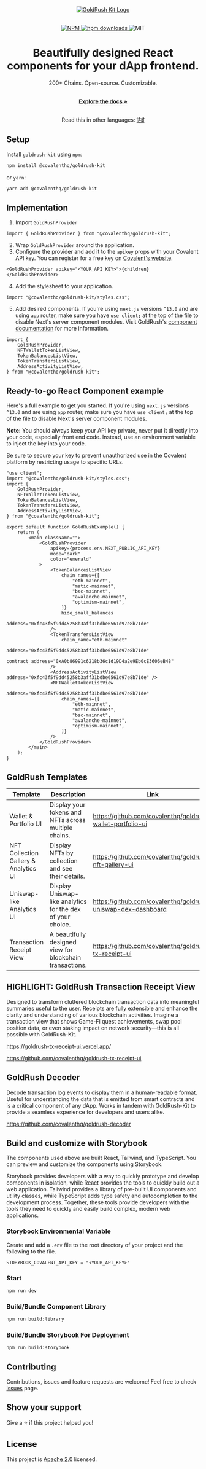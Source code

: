 <div align="center">
  <a href="https://www.covalenthq.com/products/goldrush/" target="_blank">
    <img alt="GoldRush Kit Logo" src="https://raw.githubusercontent.com/covalenthq/goldrush-kit/main/src/static/grk-kit-banner.png" style="max-width: 100%;"/>
  </a>
</div>

<br/>

<p align="center">
  <a href="https://www.npmjs.com/package/@covalenthq/goldrush-kit">
    <img src="https://img.shields.io/npm/v/@covalenthq/goldrush-kit" alt="NPM">
  </a>
  <a href="https://www.npmjs.com/package/@covalenthq/goldrush-kit">
    <img src="https://img.shields.io/npm/dm/@covalenthq/goldrush-kit" alt="npm downloads">
  </a>
  <img src="https://img.shields.io/github/license/covalenthq/goldrush-kit" alt="MIT">
</p>

<h1 align="center">Beautifully designed React components for your dApp frontend.</h1>

<div align="center">
200+ Chains. Open-source. Customizable.
</div>
  <p align="center">
    <br />
    <a href="https://www.covalenthq.com/docs/unified-api/goldrush/kit/gold-rush-provider/" rel="dofollow"><strong>Explore the docs »</strong></a>
    <br />
</p>
<p align="center">
  <br />
    Read this in other languages: <a href="https://github.com/covalenthq/goldrush-kit/blob/main/README.hi.md">हिंदी</a>
  </p>

## Setup

Install `goldrush-kit` using `npm`:

```bash
npm install @covalenthq/goldrush-kit
```

or `yarn`:

```bash
yarn add @covalenthq/goldrush-kit
```

## Implementation

1. Import `GoldRushProvider`

```tsx
import { GoldRushProvider } from "@covalenthq/goldrush-kit";
```

2. Wrap `GoldRushProvider` around the application.
3. Configure the provider and add it to the `apikey` props with your Covalent API key. You can register for a free key on [Covalent's website](https://www.covalenthq.com/platform/auth/register/).

```tsx
<GoldRushProvider apikey="<YOUR_API_KEY>">{children}</GoldRushProvider>
```

4. Add the stylesheet to your application.

```tsx
import "@covalenthq/goldrush-kit/styles.css";
```

5. Add desired components. If you're using `next.js` versions `^13.0` and are using `app` router, make sure you have `use client;` at the top of the file to disable Next's server component modules. Visit GoldRush's [component documentation](https://www.covalenthq.com/docs/unified-api/goldrush/kit/gold-rush-provider/) for more information.

```tsx
import {
    GoldRushProvider,
    NFTWalletTokenListView,
    TokenBalancesListView,
    TokenTransfersListView,
    AddressActivityListView,
} from "@covalenthq/goldrush-kit";
```

## Ready-to-go React Component example

Here's a full example to get you started. If you're using `next.js` versions `^13.0` and are using `app` router, make sure you have `use client;` at the top of the file to disable Next's server component modules.

**Note:** You should always keep your API key private, never put it directly into your code, especially front end code. Instead, use an environment variable to inject the key into your code.

Be sure to secure your key to prevent unauthorized use in the Covalent platform by restricting usage to specific URLs.

```tsx
"use client";
import "@covalenthq/goldrush-kit/styles.css";
import {
    GoldRushProvider,
    NFTWalletTokenListView,
    TokenBalancesListView,
    TokenTransfersListView,
    AddressActivityListView,
} from "@covalenthq/goldrush-kit";

export default function GoldRushExample() {
    return (
        <main className="">
            <GoldRushProvider
                apikey={process.env.NEXT_PUBLIC_API_KEY}
                mode="dark"
                color="emerald"
            >
                <TokenBalancesListView
                    chain_names={[
                        "eth-mainnet",
                        "matic-mainnet",
                        "bsc-mainnet",
                        "avalanche-mainnet",
                        "optimism-mainnet",
                    ]}
                    hide_small_balances
                    address="0xfc43f5f9dd45258b3aff31bdbe6561d97e8b71de"
                />
                <TokenTransfersListView
                    chain_name="eth-mainnet"
                    address="0xfc43f5f9dd45258b3aff31bdbe6561d97e8b71de"
                    contract_address="0xA0b86991c6218b36c1d19D4a2e9Eb0cE3606eB48"
                />
                <AddressActivityListView address="0xfc43f5f9dd45258b3aff31bdbe6561d97e8b71de" />
                <NFTWalletTokenListView
                    address="0xfc43f5f9dd45258b3aff31bdbe6561d97e8b71de"
                    chain_names={[
                        "eth-mainnet",
                        "matic-mainnet",
                        "bsc-mainnet",
                        "avalanche-mainnet",
                        "optimism-mainnet",
                    ]}
                />
            </GoldRushProvider>
        </main>
    );
}
```

## GoldRush Templates

| Template                              | Description                                                | Link                                                         |
|---------------------------------------|------------------------------------------------------------|--------------------------------------------------------------|
| Wallet & Portfolio UI                 | Display your tokens and NFTs across multiple chains.       | https://github.com/covalenthq/goldrush-wallet-portfolio-ui   |
| NFT Collection Gallery & Analytics UI | Display NFTs by collection and see their details.          | https://github.com/covalenthq/goldrush-nft-gallery-ui        |
| Uniswap-like Analytics UI             | Display Uniswap-like analytics for the dex of your choice. | https://github.com/covalenthq/goldrush-uniswap-dex-dashboard |
| Transaction Receipt View              | A beautifully designed view for blockchain transactions.   | https://github.com/covalenthq/goldrush-tx-receipt-ui         |

## HIGHLIGHT: GoldRush Transaction Receipt View
Designed to transform cluttered blockchain transaction data into meaningful summaries useful to the user. Receipts are fully extensible and enhance the clarity and understanding of various blockchain activities. Imagine a transaction view that shows Game-Fi quest achievements, swap pool position data, or even staking impact on network security—this is all possible with GoldRush-Kit.

https://goldrush-tx-receipt-ui.vercel.app/

https://github.com/covalenthq/goldrush-tx-receipt-ui

## GoldRush Decoder
Decode transaction log events to display them in a human-readable format. Useful for understanding the data that is emitted from smart contracts and is a critical component of any dApp. Works in tandem with GoldRush-Kit to provide a seamless experience for developers and users alike.

https://github.com/covalenthq/goldrush-decoder

## Build and customize with Storybook

The components used above are built React, Tailwind, and TypeScript. You can preview and customize the components using Storybook.

Storybook provides developers with a way to quickly prototype and develop components in isolation, while React provides the tools to quickly build out a web application. Tailwind provides a library of pre-built UI components and utility classes, while TypeScript adds type safety and autocompletion to the development process. Together, these tools provide developers with the tools they need to quickly and easily build complex, modern web applications.

### Storybook Environmental Variable

Create and add a `.env` file to the root directory of your project and the following to the file.

```
STORYBOOK_COVALENT_API_KEY = "<YOUR_API_KEY>"
```

### Start

```bash
npm run dev
```

### Build/Bundle Component Library

```bash
npm run build:library
```

### Build/Bundle Storybook For Deployment

```bash
npm run build:storybook
```

## Contributing

Contributions, issues and feature requests are welcome!
Feel free to check <a href="https://github.com/covalenthq/goldrush-kit/issues">issues</a> page.

## Show your support

Give a ⭐️ if this project helped you!

## License

This project is <a href="https://github.com/covalenthq/goldrush-kit/blob/main/LICENSE">Apache 2.0</a> licensed.
